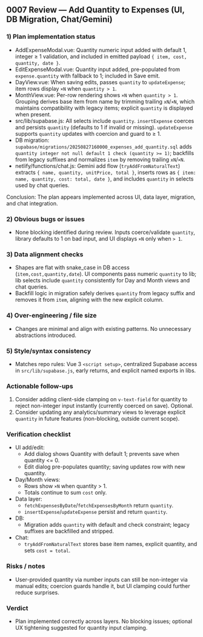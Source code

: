 ## 0007 Review — Add Quantity to Expenses (UI, DB Migration, Chat/Gemini)

### 1) Plan implementation status
- AddExpenseModal.vue: Quantity numeric input added with default 1, integer ≥ 1 validation, and included in emitted payload `{ item, cost, quantity, date }`.
- EditExpenseModal.vue: Quantity input added, pre-populated from `expense.quantity` with fallback to 1; included in Save emit.
- DayView.vue: When saving edits, passes `quantity` to `updateExpense`; item rows display `×N` when `quantity > 1`.
- MonthView.vue: Per-row rendering shows `×N` when `quantity > 1`. Grouping derives base item from name by trimming trailing `xN`/`×N`, which maintains compatibility with legacy items; explicit `quantity` is displayed when present.
- src/lib/supabase.js: All selects include `quantity`. `insertExpense` coerces and persists `quantity` (defaults to 1 if invalid or missing). `updateExpense` supports `quantity` updates with coercion and guard to ≥ 1.
- DB migration: `supabase/migrations/20250827160000_expenses_add_quantity.sql` adds `quantity integer not null default 1 check (quantity >= 1)`; backfills from legacy suffixes and normalizes `item` by removing trailing `xN`/`×N`.
- netlify/functions/chat.js: Gemini add flow (`tryAddFromNaturalText`) extracts `{ name, quantity, unitPrice, total }`, inserts rows as `{ item: name, quantity, cost: total, date }`, and includes `quantity` in selects used by chat queries.

Conclusion: The plan appears implemented across UI, data layer, migration, and chat integration.

### 2) Obvious bugs or issues
- None blocking identified during review. Inputs coerce/validate `quantity`, library defaults to 1 on bad input, and UI displays `×N` only when `> 1`.

### 3) Data alignment checks
- Shapes are flat with snake_case in DB access (`item,cost,quantity,date`). UI components pass numeric `quantity` to lib; lib selects include `quantity` consistently for Day and Month views and chat queries.
- Backfill logic in migration safely derives `quantity` from legacy suffix and removes it from `item`, aligning with the new explicit column.

### 4) Over-engineering / file size
- Changes are minimal and align with existing patterns. No unnecessary abstractions introduced.

### 5) Style/syntax consistency
- Matches repo rules: Vue 3 `<script setup>`, centralized Supabase access in `src/lib/supabase.js`, early returns, and explicit named exports in libs.

### Actionable follow-ups
1. Consider adding client-side clamping on `v-text-field` for quantity to reject non-integer input instantly (currently coerced on save). Optional.
2. Consider updating any analytics/summary views to leverage explicit `quantity` in future features (non-blocking, outside current scope).

### Verification checklist
- UI add/edit:
  - Add dialog shows Quantity with default 1; prevents save when quantity <= 0.
  - Edit dialog pre-populates quantity; saving updates row with new quantity.
- Day/Month views:
  - Rows show `×N` when quantity > 1.
  - Totals continue to sum `cost` only.
- Data layer:
  - `fetchExpensesByDate`/`fetchExpensesByMonth` return `quantity`.
  - `insertExpense`/`updateExpense` persist and return `quantity`.
- DB:
  - Migration adds `quantity` with default and check constraint; legacy suffixes are backfilled and stripped.
- Chat:
  - `tryAddFromNaturalText` stores base item names, explicit quantity, and sets `cost = total`.

### Risks / notes
- User-provided quantity via number inputs can still be non-integer via manual edits; coercion guards handle it, but UI clamping could further reduce surprises.

### Verdict
- Plan implemented correctly across layers. No blocking issues; optional UX tightening suggested for quantity input clamping.